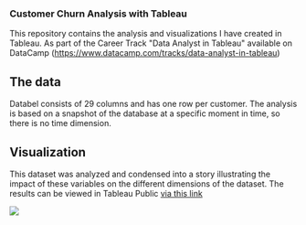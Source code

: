 ### Customer Churn Analysis with Tableau

This repository contains the analysis and visualizations I have created in Tableau. As part of the Career Track "Data Analyst in Tableau" available on DataCamp (https://www.datacamp.com/tracks/data-analyst-in-tableau)

## The data
Databel consists of 29 columns and has one row per customer. The analysis is based on a snapshot of the database at a specific moment in time, so there is no time dimension.

## Visualization
This dataset was analyzed and condensed into a story illustrating the impact of these variables on the different dimensions of the dataset. The results can be viewed in Tableau Public [via this link](https://public.tableau.com/app/profile/eligio.morales/viz/CustomerChurnAnalysis_16745781041440/CHURNANALYSIS)

![](https://i.ibb.co/6Xf02R2/tableau-to-gift.gif)
